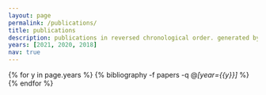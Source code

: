 ```yaml
---
layout: page
permalink: /publications/
title: publications
description: publications in reversed chronological order. generated by jekyll-scholar.
years: [2021, 2020, 2018]
nav: true
---
```


<div class="publications">

{% for y in page.years %}
  {% bibliography -f papers -q @*[year={{y}}]* %}
{% endfor %}

</div>
